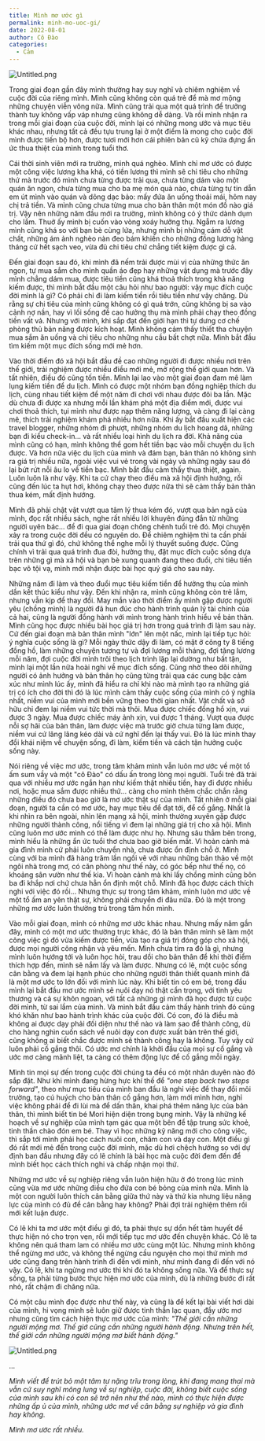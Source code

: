 ```yaml
---
title: Mình mơ ước gì
permalink: minh-mo-uoc-gi/
date: 2022-08-01
author: Cô Đào
categories:
  - Cảm
---
```


![Untitled.png](/images/2959ff4f-834c-4eb5-a609-ebe0dd3ca50d/Untitled.png)


Trong giai đoạn gần đây mình thường hay suy nghĩ và chiêm nghiệm về cuộc đời của riêng mình. Mình cũng không còn quá trẻ để mà mơ mộng những chuyện viễn vông nữa. Mình cũng trải qua một quá trình để trưởng thành tuy không vấp váp nhưng cũng không dễ dàng. Và rồi mình nhận ra trong mỗi giai đoạn của cuộc đời, mình lại có những mong ước và mục tiêu khác nhau, nhưng tất cả đều tựu trung lại ở một điểm là mong cho cuộc đời mình được tiến bộ hơn, được tươi mới hơn cái phiên bản cũ kỹ chứa đựng ẩn ức thua thiệt của mình trong tuổi thơ.


Cái thời sinh viên mới ra trường, mình quá nghèo. Mình chỉ mơ ước có được một công việc lương kha khá, có tiền lương thì mình sẽ chi tiêu cho những thứ mà trước đó mình chưa từng được trải qua, chưa từng dám vào một quán ăn ngon, chưa từng mua cho ba mẹ món quà nào, chưa từng tự tin dẫn em út mình vào quán và dõng dạc bảo: mấy đứa ăn uống thoải mái, hôm nay chị trả tiền. Và mình cũng chưa từng mua cho bản thân một món đồ nào giá trị. Vậy nên những năm đầu mới ra trường, mình không có ý thức dành dụm cho lắm. Thuở ấy mình bị cuốn vào vòng xoáy hưởng thụ. Ngẫm ra lương mình cũng khá so với bạn bè cùng lứa, nhưng mình bị những cám dỗ vật chất, những ám ảnh nghèo nàn đeo bám khiến cho những đồng lương hàng tháng cứ hết sạch veo, vừa đủ chi tiêu chứ chẳng tiết kiệm được gì cả.


Đến giai đoạn sau đó, khi mình đã nếm trải được mùi vị của những thức ăn ngon, tự mua sắm cho mình quần áo đẹp hay những vật dụng mà trước đây mình chẳng dám mua, được tiêu tiền cũng khá thoả thích trong khả năng kiếm được, thì mình bắt đầu một câu hỏi như bao người: vậy mục đích cuộc đời mình là gì? Có phải chỉ đi làm kiếm tiền rồi tiêu tiền như vậy chăng. Dù rằng sự chi tiêu của mình cũng không có gì quá trớn, cũng không bị sa vào cảnh nợ nần, hay vì lối sống đề cao hưởng thụ mà mình phải chạy theo đồng tiền vất vả. Nhưng với mình, khi sắp đạt đến giới hạn thì tự dưng cơ chế phòng thủ bản năng được kích hoạt. Mình không cảm thấy thiết tha chuyện mua sắm ăn uống và chi tiêu cho những nhu cầu bất chợt nữa. Mình bắt đầu tìm kiếm một mục đích sống mới mẻ hơn.


Vào thời điểm đó xã hội bắt đầu đề cao những người đi được nhiều nơi trên thế giới, trải nghiệm được nhiều điều mới mẻ, mở rộng thế giới quan hơn. Và tất nhiên, điều đó cũng tốn tiền. Mình lại lao vào một giai đoạn đam mê làm lụng kiếm tiền để du lịch. Mình có được một nhóm bạn đồng nghiệp thích du lịch, cùng nhau tiết kiệm để một năm đi chơi với nhau được đôi ba lần. Mặc dù chưa đi được xa nhưng mỗi lần khám phá một địa điểm mới, được vui chơi thoả thích, tụi mình như được nạp thêm năng lượng, và càng đi lại càng mê, thích trải nghiệm khám phá nhiều hơn nữa. Khi ấy bắt đầu xuất hiện các travel blogger, những nhóm đi phượt, những nhóm du lịch hoang dã, những bạn đi kiểu check-in... và rất nhiều loại hình du lịch ra đời. Khả năng của mình cũng có hạn, mình không thể gom hết tiền bạc vào mỗi chuyện du lịch được. Và hơn nữa việc du lịch của mình và đám bạn, bản thân nó không sinh ra giá trị nhiều nữa, ngoài việc vui vẻ trong vài ngày và những ngày sau đó lại bứt rứt nỗi âu lo về tiền bạc. Mình bắt đầu cảm thấy thua thiệt, again. Luôn luôn là như vậy. Khi ta cứ chạy theo điều mà xã hội định hướng, rồi cũng đến lúc ta hụt hơi, không chạy theo được nữa thì sẽ cảm thấy bản thân thua kém, mất định hướng.


Mình đã phải chật vật vượt qua tâm lý thua kém đó, vượt qua bản ngã của mình, đọc rất nhiều sách, nghe rất nhiều lời khuyên đúng đắn từ những người uyên bác... để đi qua giai đoạn chông chênh tuổi trẻ đó. Mọi chuyện xảy ra trong cuộc đời đều có nguyên do. Để chiêm nghiệm thì ta cần phải trải qua thứ gì đó, chứ không thể nghe mỗi lý thuyết suông được. Cũng chính vì trải qua quá trình đua đòi, hưởng thụ, đặt mục đích cuộc sống dựa trên những gì mà xã hội và bạn bè xung quanh đang theo đuổi, chi tiêu tiền bạc vô tội vạ, mình mới nhận được bài học quý giá cho sau này.


Những năm đi làm và theo đuổi mục tiêu kiếm tiền để hưởng thụ của mình dần kết thúc kiểu như vậy. Đến khi nhận ra, mình cũng không còn trẻ lắm, nhưng vẫn kịp để thay đổi. May mắn vào thời điểm ấy mình gặp được người yêu (chồng mình) là người đã hun đúc cho hành trình quản lý tài chính của cả hai, cũng là người đồng hành với mình trong hành trình hiểu về bản thân. Mình cũng học được nhiều bài học giá trị hơn trong quá trình đi làm sau này. Cứ đến giai đoạn mà bản thân mình "lớn" lên một nấc, mình lại tiếp tục hỏi: ý nghĩa cuộc sống là gì? Mỗi ngày thức dậy đi làm, có mặt ở công ty 8 tiếng đồng hồ, làm những chuyện tương tự và đợi lương mỗi tháng, đợi tăng lương mỗi năm, đợi cuộc đời mình trôi theo lịch trình lặp lại dường như bất tận, mình lại một lần nữa hoài nghi về mục đích sống. Cũng nhờ theo dõi những người có ảnh hưởng và bản thân họ cũng từng trải qua các cung bậc cảm xúc như mình lúc ấy, mình đã hiểu ra chỉ khi nào mà mình tạo ra những giá trị có ích cho đời thì đó là lúc mình cảm thấy cuộc sống của mình có ý nghĩa nhất, niềm vui của mình mới bền vững theo thời gian nhất. Vật chất và sở hữu chỉ đem lại niềm vui tức thời mà thôi. Mua được chiếc đồng hồ xịn, vui được 3 ngày. Mua được chiếc máy ảnh xịn, vui được 1 tháng. Vượt qua được nỗi sợ hãi của bản thân, làm được việc mà trước giờ chưa từng làm được, niềm vui cứ lâng lâng kéo dài và cứ nghĩ đến lại thấy vui. Đó là lúc mình thay đổi khái niệm về chuyện sống, đi làm, kiếm tiền và cách tận hưởng cuộc sống này.


Nói riêng về việc mơ ước, trong tâm khảm mình vẫn luôn mơ ước về một tổ ấm sum vầy và một "cô Đào" có dấu ấn trong lòng mọi người. Tuổi trẻ đã trải qua với nhiều mơ ước ngắn hạn như kiếm thật nhiều tiền, hay đi được nhiều nơi, hoặc mua sắm được nhiều thứ... càng cho mình thêm chắc chắn rằng những điều đó chưa bao giờ là mơ ước thật sự của mình. Tất nhiên ở mỗi giai đoạn, người ta cần có mơ ước, hay mục tiêu để đạt tới, để cố gắng. Nhất là khi nhìn ra bên ngoài, nhìn lên mạng xã hội, mình thường xuyên gặp được những người thành công, nổi tiếng vì đem lại những giá trị cho xã hội. Mình cũng luôn mơ ước mình có thể làm được như họ. Nhưng sâu thẳm bên trong, mình hiểu là những ẩn ức tuổi thơ chưa bao giờ biến mất. Vì hoàn cảnh mà gia đình mình cứ phải luôn chuyển nhà, chưa được ổn định chỗ ở. Mình cùng với ba mình đã hàng trăm lần ngồi vẽ với nhau những bản thảo về một ngôi nhà trong mơ, có căn phòng như thế này, có góc bếp như thế nọ, có khoảng sân vườn như thế kia. Vì hoàn cảnh mà khi lấy chồng mình cũng bôn ba đi khắp nơi chứ chưa hẳn ổn định một chỗ. Mình đã học được cách thích nghi với việc đó rồi... Nhưng thực sự trong tâm khảm, mình luôn mơ ước về một tổ ấm an yên thật sự, không phải chuyển đi đâu nữa. Đó là một trong những mơ ước luôn thường trú trong tâm hồn mình.


Vào mỗi giai đoạn, mình có những mơ ước khác nhau. Nhưng mấy năm gần đây, mình có một mơ ước thường trực khác, đó là bản thân mình sẽ làm một công việc gì đó vừa kiếm được tiền, vừa tạo ra giá trị đóng góp cho xã hội, được mọi người công nhận và yêu mến. Mình chưa tìm ra đó là gì, nhưng mình luôn hướng tới và luôn học hỏi, trau dồi cho bản thân để khi thời điểm thích hợp đến, mình sẽ nắm lấy và làm được. Nhưng có lẽ, một cuộc sống cân bằng và đem lại hạnh phúc cho những người thân thiết quanh mình đã là một mơ ước to lớn đối với mình lúc này. Khi biết tin có em bé, trong đầu mình lại bắt đầu mơ ước mình sẽ nuôi dạy nó thật cẩn trọng, với tình yêu thương và cả sự khôn ngoan, với tất cả những gì mình đã học được từ cuộc đời mình, từ sai lầm của mình. Và mình bắt đầu cảm thấy hành trình đó cũng khó khăn như bao hành trình khác của cuộc đời. Có con, đó là điều mà không ai được dạy phải đối diện như thế nào và làm sao để thành công, dù cho hàng nghìn cuốn sách về nuôi dạy con được xuất bản trên thế giới, cũng không ai biết chắc được mình sẽ thành công hay là không. Tuy vậy cứ luôn phải cố gắng thôi. Có ước mơ chính là khởi đầu của mọi sự cố gắng và ước mơ càng mãnh liệt, ta càng có thêm động lực để cố gắng mỗi ngày.


Mình tin mọi sự đến trong cuộc đời chúng ta đều có một nhân duyên nào đó sắp đặt. Như khi mình đang hừng hực khí thế để _"one step back two steps forward"_, theo như mục tiêu của mình ban đầu là nghỉ việc để thay đổi môi trường, tạo cú huých cho bản thân cố gắng hơn, làm mới mình hơn, nghỉ việc không phải để đi lùi mà để dấn thân, khai phá thêm năng lực của bản thân, thì mình biết tin bé Mori hiện diện trong bụng mình. Vậy là những kế hoạch về sự nghiệp của mình tạm gác qua một bên để tập trung sức khoẻ, tinh thần chào đón em bé. Thay vì học những kỹ năng mới cho công việc, thì sắp tới mình phải học cách nuôi con, chăm con và dạy con. Một điều gì đó rất mới mẻ đến trong cuộc đời mình, mặc dù hơi chệch hướng so với dự định ban đầu nhưng đây có lẽ chính là bài học mà cuộc đời đem đến để mình biết học cách thích nghi và chấp nhận mọi thứ.


Những mơ ước về sự nghiệp riêng vẫn luôn hiện hữu ở đó trong lúc mình cũng vừa mơ ước những điều cho đứa con bé bỏng của mình nữa. Mình là một con người luôn thích cân bằng giữa thứ này và thứ kia nhưng liệu năng lực của mình có đủ để cân bằng hay không? Phải đợi trải nghiệm thêm rồi mới kết luận được.


Có lẽ khi ta mơ ước một điều gì đó, ta phải thực sự dồn hết tâm huyết để thực hiện nó cho trọn vẹn, rồi mới tiếp tục mơ ước đến chuyện khác. Có lẽ ta không nên quá tham lam có nhiều mơ ước cùng một lúc. Nhưng mình không thể ngừng mơ ước, và không thể ngừng cầu nguyện cho mọi thứ mình mơ ước cũng đang trên hành trình đi đến với mình, như mình đang đi đến với nó vậy. Có lẽ, khi ta ngừng mơ ước thì khi đó ta không sống nữa. Và để thực sự sống, ta phải từng bước thực hiện mơ ước của mình, dù là những bước đi rất nhỏ, rất chậm đi chăng nữa.


Có một câu mình đọc được như thế này, và cũng là để kết lại bài viết hơi dài của mình, hi vọng mình sẽ luôn giữ được tinh thần lạc quan, đầy ước mơ nhưng cũng tìm cách hiện thực mơ ước của mình: _"Thế giới cần những người mộng mơ. Thế giớ cũng cần những người hành động. Nhưng trên hết, thế giới cần những người mộng mơ biết hành động."_


![Untitled.png](/images/2959ff4f-834c-4eb5-a609-ebe0dd3ca50d/Untitled_1.png)


...


_Mình viết để trút bỏ một tâm tư nặng trĩu trong lòng, khi đang mang thai mà vẫn cứ suy nghĩ mông lung về sự nghiệp, cuộc đời, không biết cuộc sống của mình sau khi có con sẽ trở nên như thế nào, mình có thực hiện được những ấp ủ của mình, những ước mơ về cân bằng sự nghiệp và gia đình hay không._


_Mình mơ ước rất nhiều._

